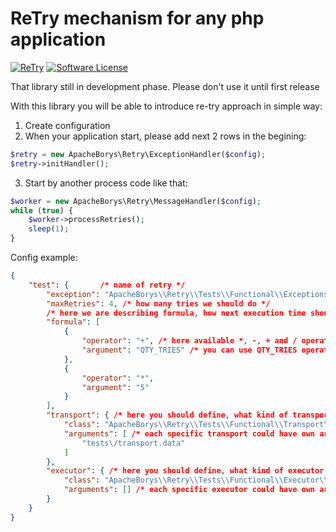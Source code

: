 # ReTry mechanism for any php application

[![ReTry](https://github.com/apacheborys/re-try-php/actions/workflows/php.yml/badge.svg)](https://github.com/apacheborys/re-try-php/actions/workflows/php.yml)
[![Software License](https://img.shields.io/badge/license-MIT-brightgreen.svg?style=flat-square)](LICENSE)

That library still in development phase. Please don't use it until first release

With this library you will be able to introduce re-try approach in simple way:
1. Create configuration
2. When your application start, please add next 2 rows in the begining:
```php
$retry = new ApacheBorys\Retry\ExceptionHandler($config);
$retry->initHandler();
```
3. Start by another process code like that:
```php
$worker = new ApacheBorys\Retry\MessageHandler($config);
while (true) {
    $worker->processRetries();
    sleep(1);
}
```

Config example:

```json
{
    "test": {       /* name of retry */
        "exception": "ApacheBorys\\Retry\\Tests\\Functional\\Exceptions\\Mock", /* what type of Exception we would like to retry */
        "maxRetries": 4, /* how many tries we should do */
        /* here we are describing formula, how next execution time should be calculated. Calculated amount will be added to current time */
        "formula": [ 
            {
                "operator": "+", /* here available *, -, + and / operators */
                "argument": "QTY_TRIES" /* you can use QTY_TRIES operator or any integer value */
            },
            {
                "operator": "*",
                "argument": "5"
            }
        ],
        "transport": { /* here you should define, what kind of transport you would use to deliver re-try messages to worker */
            "class": "ApacheBorys\\Retry\\Tests\\Functional\\Transport\\FileTransportForTests",
            "arguments": [ /* each specific transport could have own arguments in constructor. Here you should define it */
                "tests\/transport.data"
            ]
        },
        "executor": { /* here you should define, what kind of executor you would use to perform re-try action */
            "class": "ApacheBorys\\Retry\\Tests\\Functional\\Executor\\Runtime",
            "arguments": [] /* each specific executor could have own arguments in constructor. Here you should define it */
        }
    }
}
```